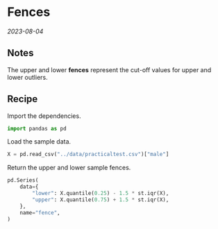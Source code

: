 
# Fences

*2023-08-04*

## Notes

The upper and lower **fences** represent the cut-off values for upper and lower outliers.

## Recipe

Import the dependencies.

```python
import pandas as pd
```

Load the sample data.

```python
X = pd.read_csv("../data/practicaltest.csv")["male"]
```

Return the upper and lower sample fences.

```python
pd.Series(
    data={
        "lower": X.quantile(0.25) - 1.5 * st.iqr(X),
        "upper": X.quantile(0.75) + 1.5 * st.iqr(X),
    },
    name="fence",
)
```
